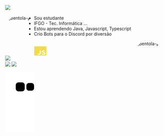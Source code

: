 <p aligb="center" style="border-radius:100%"><img height="auto" width="10%" src="https://i.pinimg.com/originals/b9/5a/ce/b95aceb8afeed36b5645eed1634db208.png" ></p>

<div>
  
 
  
 <img align="left" alt="Bentola-pic" height="100" style="border-radius:300px;" src="https://cdn.discordapp.com/attachments/953075351226044536/953361025292460052/6mh.gif">
 
- Sou estudante
- IFGO - Tec. Informática ...
- Estou aprendendo Java, Javascript, Typescript
- Crio Bots para o Discord por diversão

</div>
<img align="right" alt="Bentola-pic" height="250" style="border-radius:300px;" src="https://i.pinimg.com/originals/b4/4a/9f/b44a9f09546ed9edd65faecf079c9249.gif">



<div style="display: inline_block"><br>

  <img align="center" alt="Bentola-Js" height="30" width="40" src="https://raw.githubusercontent.com/devicons/devicon/master/icons/javascript/javascript-plain.svg">
</div>

<div align="left">
  
  <a href="https://github.com/bentola">
  <img height="200em" src="https://github-readme-stats.vercel.app/api/top-langs/?username=bentola&layout=compact&langs_count=7&theme=dark"/>
  
</div>
  
  <div> 
  <a href="https://api.whatsapp.com/send/?phone=5567999595567&text&app_absent=0" target="_blank"><img src="https://img.shields.io/badge/WhatsApp-25D366?style=for-the-badge&logo=whatsapp&logoColor=white" target="_blank"></a>
  <a href="https://www.instagram.com/bentolaalien/" target="_blank"><img src="https://img.shields.io/badge/-Instagram-%23E4405F?style=for-the-badge&logo=instagram&logoColor=white" target="_blank"></a>
 
  ![Snake animation](https://github.com/rafaballerini/rafaballerini/blob/output/github-contribution-grid-snake.svg)
 
</div>
